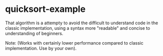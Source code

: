 # quicksort-example

That algorithm is a attempty to avoid the difficult to understand code in the classic implementation, using a syntax more "readable" and concise to understanding of beginners.

Note: (Works with certainly lower performance compared to classic implementation. Use by your own).
